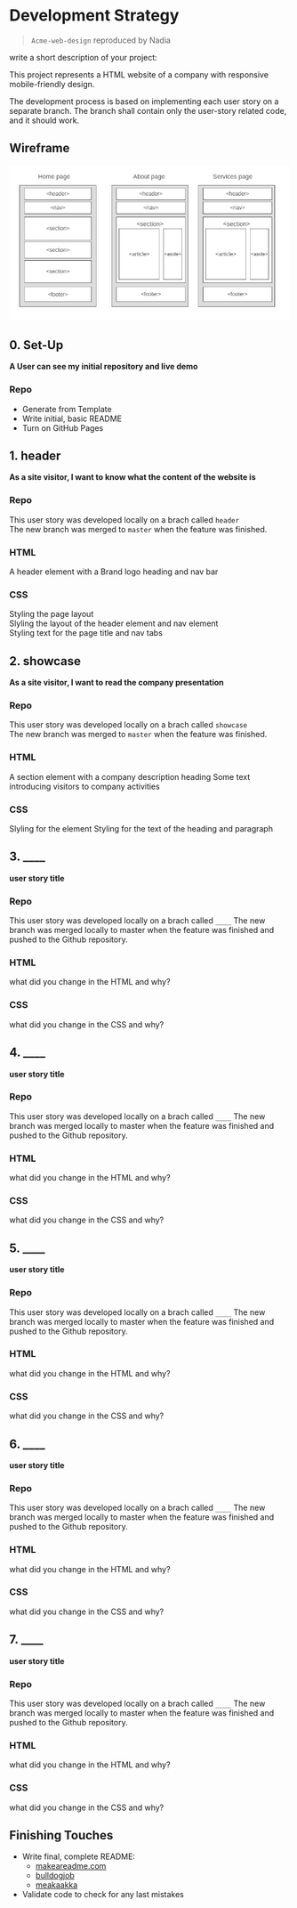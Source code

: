 # Development Strategy

> `Acme-web-design` reproduced by Nadia

write a short description of your project:

This project represents a HTML website of a company with responsive mobile-friendly design. 

The development process is based on implementing each user story on a separate branch. The branch shall contain only the user-story related code, and it should work.

## Wireframe

<!-- include a wireframe for your project in this repository, and display it here -->
<!-- wireframe.cc is a good site for getting started with wireframes -->

![wireframe](./img/wireframe_Acme_pages.jpg)

## 0. Set-Up

__A User can see my initial repository and live demo__

### Repo

- Generate from Template
- Write initial, basic README
- Turn on GitHub Pages

## 1. header

__As a site visitor, I want to know what the content of the website is__

### Repo

This user story was developed locally on a brach called `header`  
The new branch was merged to `master` when the feature was finished.

### HTML

A header element with a Brand logo heading and nav bar

### CSS

Styling the page layout  
Slyling the layout of the header element and nav element  
Styling text for the page title and nav tabs

## 2. showcase

__As a site visitor, I want to read the company presentation__

### Repo

This user story was developed locally on a brach called `showcase`  
The new branch was merged to `master` when the feature was finished.

### HTML

A section element with a company description heading
Some text introducing visitors to company activities

### CSS

Slyling for the element
Styling for the text of the heading and paragraph

## 3. ____

__user story title__

### Repo

This user story was developed locally on a brach called `____`
The new branch was merged locally to master when the feature was finished and pushed to the Github repository.

### HTML

what did you change in the HTML and why?

### CSS

what did you change in the CSS and why?

## 4. ____

__user story title__

### Repo

This user story was developed locally on a brach called `____`
The new branch was merged locally to master when the feature was finished and pushed to the Github repository.

### HTML

what did you change in the HTML and why?

### CSS

what did you change in the CSS and why?

## 5. ____

__user story title__

### Repo

This user story was developed locally on a brach called `____`
The new branch was merged locally to master when the feature was finished and pushed to the Github repository.

### HTML

what did you change in the HTML and why?

### CSS

what did you change in the CSS and why?

## 6. ____

__user story title__

### Repo

This user story was developed locally on a brach called `____`
The new branch was merged locally to master when the feature was finished and pushed to the Github repository.

### HTML

what did you change in the HTML and why?

### CSS

what did you change in the CSS and why?

## 7. ____

__user story title__

### Repo

This user story was developed locally on a brach called `____`
The new branch was merged locally to master when the feature was finished and pushed to the Github repository.

### HTML

what did you change in the HTML and why?

### CSS

what did you change in the CSS and why?

## Finishing Touches

- Write final, complete README:
  - [makeareadme.com](https://www.makeareadme.com/)
  - [bulldogjob](https://bulldogjob.com/news/449-how-to-write-a-good-readme-for-your-github-project)
  - [meakaakka](https://medium.com/@meakaakka/a-beginners-guide-to-writing-a-kickass-readme-7ac01da88ab3)
- Validate code to check for any last mistakes
